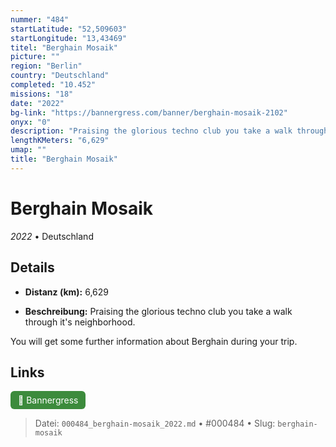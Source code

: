 ```yaml
---
nummer: "484"
startLatitude: "52,509603"
startLongitude: "13,43469"
titel: "Berghain Mosaik"
picture: ""
region: "Berlin"
country: "Deutschland"
completed: "10.452"
missions: "18"
date: "2022"
bg-link: "https://bannergress.com/banner/berghain-mosaik-2102"
onyx: "0"
description: "Praising the glorious techno club you take a walk through it's neighborhood.\n\nYou will get some further information about Berghain during your trip."
lengthKMeters: "6,629"
umap: ""
title: "Berghain Mosaik"
---
```

# Berghain Mosaik

*2022* • Deutschland



## Details
- **Distanz (km):** 6,629



- **Beschreibung:** Praising the glorious techno club you take a walk through it's neighborhood.

You will get some further information about Berghain during your trip.


## Links
<div style="margin-top: 0.5em;">
<a href="https://bannergress.com/banner/berghain-mosaik-2102" target="_blank" style="display:inline-block;margin-right:8px;padding:6px 12px;background-color:#3c8b3c;color:white;text-decoration:none;border-radius:6px;">🔗 Bannergress</a>

</div>


> Datei: `000484_berghain-mosaik_2022.md` • #000484 • Slug: `berghain-mosaik`
